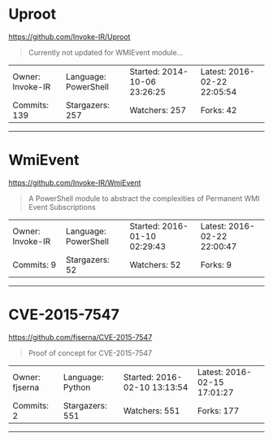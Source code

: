 # Uproot

https://github.com/Invoke-IR/Uproot
<blockquote>
Currently not updated for WMIEvent module...
</blockquote>

<table>
<tr><td>Owner: Invoke-IR</td>
    <td>Language: PowerShell</td>
    <td>Started: 2014-10-06 23:26:25</td>
    <td>Latest: 2016-02-22 22:05:54</td></tr>
<tr><td>Commits: 139</td>
    <td>Stargazers: 257</td>
    <td>Watchers: 257</td>
    <td>Forks: 42</td></tr>
</table>

---

# WmiEvent

https://github.com/Invoke-IR/WmiEvent
<blockquote>
A PowerShell module to abstract the complexities of Permanent WMI Event Subscriptions
</blockquote>

<table>
<tr><td>Owner: Invoke-IR</td>
    <td>Language: PowerShell</td>
    <td>Started: 2016-01-10 02:29:43</td>
    <td>Latest: 2016-02-22 22:00:47</td></tr>
<tr><td>Commits: 9</td>
    <td>Stargazers: 52</td>
    <td>Watchers: 52</td>
    <td>Forks: 9</td></tr>
</table>

---

# CVE-2015-7547

https://github.com/fjserna/CVE-2015-7547
<blockquote>
Proof of concept for CVE-2015-7547
</blockquote>

<table>
<tr><td>Owner: fjserna</td>
    <td>Language: Python</td>
    <td>Started: 2016-02-10 13:13:54</td>
    <td>Latest: 2016-02-15 17:01:27</td></tr>
<tr><td>Commits: 2</td>
    <td>Stargazers: 551</td>
    <td>Watchers: 551</td>
    <td>Forks: 177</td></tr>
</table>

---

